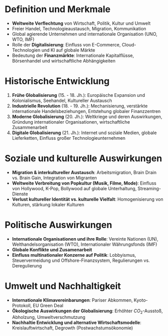 # Definition und Merkmale
- **Weltweite Verflechtung** von Wirtschaft, Politik, Kultur und Umwelt
- Freier Handel, Technologieaustausch, Migration, Kommunikation
- Global agierende Unternehmen und internationale Organisation (UNO, WTO, IMF)
- Rolle der **Digitalisierung**: Einfluss von E-Commerce, Cloud-Technologien und KI auf globale Märkte
- Bedeutung der **Finanzmärkte**: Internationale Kapitalflüsse, Börsenhandel und wirtschaftliche Abhängigkeiten

# Historische Entwicklung
1. **Frühe Globalisierung** (15. - 18. Jh.): Europäische Expansion und Kolonialismus, Seehandel, Kultureller Austausch
2. **Industrielle Revolution** (18. - 19. Jh.): Mechanisierung, verstärkte internationale Handelsbeziehungen, Entstehung globaler Finanzzentren
3. **Moderne Globalisierung** (20. Jh.): Weltkriege und deren Auswirkungen, Gründung internationaler Organisationen, wirtschaftliche Zusammenarbeit
4. **Digitale Globalisierung** (21. Jh.): Internet und soziale Medien, globale Lieferketten, Einfluss großer Technologieunternehmen

# Soziale und kulturelle Auswirkungen
- **Migration & interkultureller Austausch**: Arbeitsmigration, Brain Drain vs. Brain Gain, Integration von Migranten
- **Weltweite Verbreitung von Popkultur (Musik, Filme, Mode)**: Einfluss von Hollywood, K-Pop, Bollywood auf globale Unterhaltung, Streaming-Dienste 
- **Verlust kultureller Identität vs. kulturelle Vielfalt**: Homogenisierung von Kulturen, stärkung lokaler Kulturen

# Politische Auswirkungen
- **Internationale Organisationen und ihre Rolle**: Vereinte Nationen (UN), Welthandelsorganisation (WTO), Internationaler Währungsfonds (IMF)
- **Globale Konflikte und Zusamenarbeit**
- **Einfluss multinationaler Konzerne auf Politik**: Lobbyismus, Steuervermeidung und Offshore-Finanzsystem, Regulierungen vs. Deregulierung

# Umwelt und Nachhaltigkeit
- **Internationale Klimavereinbarungen**: Pariser Abkommen, Kyoto-Protokoll, EU Green Deal
- **Ökologische Auswirkungen der Globalisierung**: Erhöhter $CO_2$-Ausstoß, Abholzung, Umweltverschmutzung
- **Nachhaltie Entwicklung und alternative Wirtschaftsmodelle**: Kreislauftwirtschaft, Degrowth (Postwachstumsökonomie)